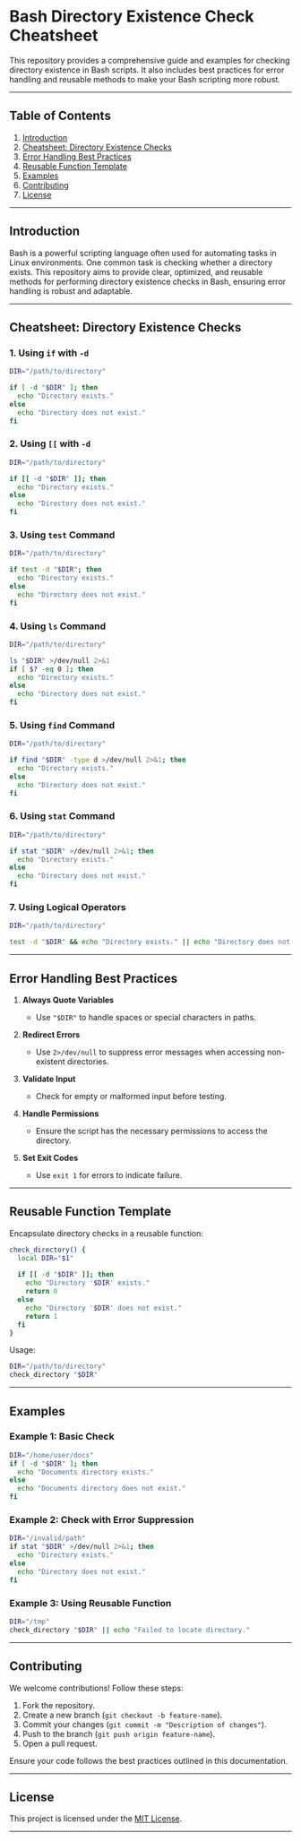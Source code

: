 # Bash Directory Existence Check Cheatsheet

This repository provides a comprehensive guide and examples for checking directory existence in Bash scripts. It also includes best practices for error handling and reusable methods to make your Bash scripting more robust.

---

## Table of Contents

1. [Introduction](#introduction)
2. [Cheatsheet: Directory Existence Checks](#cheatsheet-directory-existence-checks)
3. [Error Handling Best Practices](#error-handling-best-practices)
4. [Reusable Function Template](#reusable-function-template)
5. [Examples](#examples)
6. [Contributing](#contributing)
7. [License](#license)

---

## Introduction

Bash is a powerful scripting language often used for automating tasks in Linux environments. One common task is checking whether a directory exists. This repository aims to provide clear, optimized, and reusable methods for performing directory existence checks in Bash, ensuring error handling is robust and adaptable.

---

## Cheatsheet: Directory Existence Checks

### 1. **Using `if` with `-d`**
```bash
DIR="/path/to/directory"

if [ -d "$DIR" ]; then
  echo "Directory exists."
else
  echo "Directory does not exist."
fi
```

### 2. **Using `[[` with `-d`**
```bash
DIR="/path/to/directory"

if [[ -d "$DIR" ]]; then
  echo "Directory exists."
else
  echo "Directory does not exist."
fi
```

### 3. **Using `test` Command**
```bash
DIR="/path/to/directory"

if test -d "$DIR"; then
  echo "Directory exists."
else
  echo "Directory does not exist."
fi
```

### 4. **Using `ls` Command**
```bash
DIR="/path/to/directory"

ls "$DIR" >/dev/null 2>&1
if [ $? -eq 0 ]; then
  echo "Directory exists."
else
  echo "Directory does not exist."
fi
```

### 5. **Using `find` Command**
```bash
DIR="/path/to/directory"

if find "$DIR" -type d >/dev/null 2>&1; then
  echo "Directory exists."
else
  echo "Directory does not exist."
fi
```

### 6. **Using `stat` Command**
```bash
DIR="/path/to/directory"

if stat "$DIR" >/dev/null 2>&1; then
  echo "Directory exists."
else
  echo "Directory does not exist."
fi
```

### 7. **Using Logical Operators**
```bash
DIR="/path/to/directory"

test -d "$DIR" && echo "Directory exists." || echo "Directory does not exist."
```

---

## Error Handling Best Practices

1. **Always Quote Variables**
   - Use `"$DIR"` to handle spaces or special characters in paths.
   
2. **Redirect Errors**
   - Use `2>/dev/null` to suppress error messages when accessing non-existent directories.
   
3. **Validate Input**
   - Check for empty or malformed input before testing.

4. **Handle Permissions**
   - Ensure the script has the necessary permissions to access the directory.

5. **Set Exit Codes**
   - Use `exit 1` for errors to indicate failure.

---

## Reusable Function Template

Encapsulate directory checks in a reusable function:

```bash
check_directory() {
  local DIR="$1"
  
  if [[ -d "$DIR" ]]; then
    echo "Directory '$DIR' exists."
    return 0
  else
    echo "Directory '$DIR' does not exist."
    return 1
  fi
}
```

Usage:
```bash
DIR="/path/to/directory"
check_directory "$DIR"
```

---

## Examples

### Example 1: Basic Check
```bash
DIR="/home/user/docs"
if [ -d "$DIR" ]; then
  echo "Documents directory exists."
else
  echo "Documents directory does not exist."
fi
```

### Example 2: Check with Error Suppression
```bash
DIR="/invalid/path"
if stat "$DIR" >/dev/null 2>&1; then
  echo "Directory exists."
else
  echo "Directory does not exist."
fi
```

### Example 3: Using Reusable Function
```bash
DIR="/tmp"
check_directory "$DIR" || echo "Failed to locate directory."
```

---

## Contributing

We welcome contributions! Follow these steps:

1. Fork the repository.
2. Create a new branch (`git checkout -b feature-name`).
3. Commit your changes (`git commit -m "Description of changes"`).
4. Push to the branch (`git push origin feature-name`).
5. Open a pull request.

Ensure your code follows the best practices outlined in this documentation.

---

## License

This project is licensed under the [MIT License](LICENSE).

---

